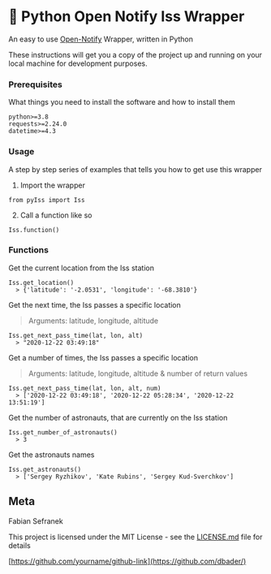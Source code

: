 # 🌌 Python Open Notify Iss Wrapper

An easy to use [Open-Notify](http://open-notify.org) Wrapper, written in Python

These instructions will get you a copy of the project up and running on your local machine for development purposes.

###  Prerequisites

What things you need to install the software and how to install them

```
python>=3.8
requests>=2.24.0
datetime>=4.3
```
###  Usage

A step by step series of examples that tells you how to get use this wrapper

1. Import the wrapper

```
from pyIss import Iss
```

2. Call a function like so
```
Iss.function()
```

### Functions
Get the current location from the Iss station
```
Iss.get_location()
  > {'latitude': '-2.0531', 'longitude': '-68.3810'}
```

Get the next time, the Iss passes a specific location
> Arguments: latitude, longitude, altitude
```
Iss.get_next_pass_time(lat, lon, alt)
  > "2020-12-22 03:49:18"
```

Get a number of times, the Iss passes a specific location
> Arguments: latitude, longitude, altitude & number of return values
```
Iss.get_next_pass_time(lat, lon, alt, num)
  > ['2020-12-22 03:49:18', '2020-12-22 05:28:34', '2020-12-22 13:51:19']
```

Get the number of astronauts, that are currently on the Iss station
```
Iss.get_number_of_astronauts()
  > 3
```

Get the astronauts names
```
Iss.get_astronauts()
  > ['Sergey Ryzhikov', 'Kate Rubins', 'Sergey Kud-Sverchkov']
```

## Meta

Fabian Sefranek

This project is licensed under the MIT License - see the [LICENSE.md](LICENSE) file for details

[https://github.com/yourname/github-link](https://github.com/dbader/)
